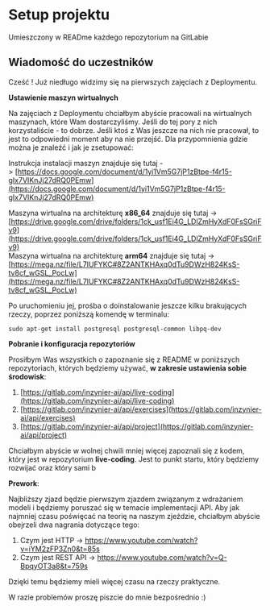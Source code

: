 # Setup projektu

Umieszczony w READme każdego repozytorium na GitLabie

## Wiadomość do uczestników

Cześć ! Już niedługo widzimy się na pierwszych zajęciach z Deploymentu. 

**Ustawienie maszyn wirtualnych**

Na zajęciach z Deploymentu chciałbym abyście pracowali na wirtualnych maszynach, które Wam dostarczyliśmy. Jeśli do tej pory z nich korzystaliście - to dobrze. Jeśli ktoś z Was jeszcze na nich nie pracował, to jest to odpowiedni moment aby na nie przejść. Dla przypomnienia gdzie można je znaleźć i jak je zsetupować:

Instrukcja instalacji maszyn znajduje się tutaj -> [https://docs.google.com/document/d/1yi1Vm5G7jP1zBtpe-f4r15-gIx7VIKnJj27dRQ0PEmw](https://docs.google.com/document/d/1yi1Vm5G7jP1zBtpe-f4r15-gIx7VIKnJj27dRQ0PEmw)  

Maszyna wirtualna na architekturę **x86_64** znajduje się tutaj -> 
[https://drive.google.com/drive/folders/1ck_usf1Ei4G_LDlZmHyXdF0FsSGriFy9](https://drive.google.com/drive/folders/1ck_usf1Ei4G_LDlZmHyXdF0FsSGriFy9)  
Maszyna wirtualna na architekturę **arm64** znajduje się tutaj -> 
[https://mega.nz/file/L7IUFYKC#8Z2ANTKHAxq0dTu9DWzH824KsS-tv8cf_wGSL_PocLw](https://mega.nz/file/L7IUFYKC#8Z2ANTKHAxq0dTu9DWzH824KsS-tv8cf_wGSL_PocLw)

Po uruchomieniu jej, prośba o doinstalowanie jeszcze kilku brakujących rzeczy, poprzez poniższą komendę w terminalu:

`sudo apt-get install postgresql postgresql-common libpq-dev`

**Pobranie i konfiguracja repozytoriów**

Prosiłbym Was wszystkich o zapoznanie się z README w poniższych repozytoriach, których będziemy używać, **w zakresie ustawienia sobie środowisk**:

1. [https://gitlab.com/inzynier-ai/api/live-coding](https://gitlab.com/inzynier-ai/api/live-coding)
2. [https://gitlab.com/inzynier-ai/api/exercises](https://gitlab.com/inzynier-ai/api/exercises)
3. [https://gitlab.com/inzynier-ai/api/project](https://gitlab.com/inzynier-ai/api/project)

Chciałbym abyście w wolnej chwili mniej więcej zapoznali się z kodem, który jest w repozytorium **live-coding**. Jest to punkt startu, który będziemy rozwijać oraz który sami b

**Prework**:

Najbliższy zjazd będzie pierwszym zjazdem związanym z wdrażaniem modeli i będziemy poruszać się w temacie implementacji API. Aby jak najmniej czasu poświęcać na teorię na naszym zjeździe, chciałbym abyście obejrzeli dwa nagrania dotyczące tego:

1. Czym jest HTTP -> https://www.youtube.com/watch?v=iYM2zFP3Zn0&t=85s
2. Czym jest REST API -> https://www.youtube.com/watch?v=Q-BpqyOT3a8&t=759s

Dzięki temu będziemy mieli więcej czasu na rzeczy praktyczne. 

W razie problemów proszę piszcie do mnie bezpośrednio :) 
